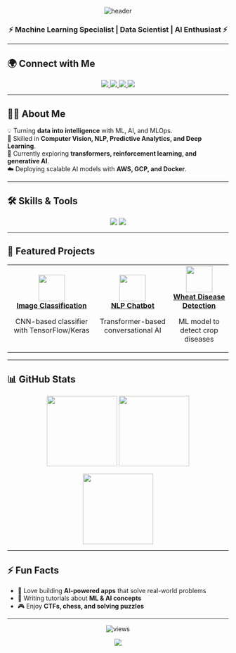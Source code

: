 <!-- Cool Banner -->
<p align="center">
  <img src="https://capsule-render.vercel.app/api?type=waving&color=gradient&height=200&section=header&text=Hi%20👋%2C%20I'm%20Tinsaie&fontSize=40&fontAlignY=35&animation=fadeIn" alt="header"/>
</p>

<h3 align="center">⚡ Machine Learning Specialist | Data Scientist | AI Enthusiast ⚡</h3>

---

## 🌍 Connect with Me
<p align="center">
  <a href="https://www.linkedin.com/in/your-linkedin/" target="_blank">
    <img src="https://img.shields.io/badge/-LinkedIn-0A66C2?style=for-the-badge&logo=linkedin&logoColor=white"/>
  </a>
  <a href="https://twitter.com/yourtwitter" target="_blank">
    <img src="https://img.shields.io/badge/-Twitter-1DA1F2?style=for-the-badge&logo=twitter&logoColor=white"/>
  </a>
  <a href="mailto:yourmail@example.com">
    <img src="https://img.shields.io/badge/-Gmail-D14836?style=for-the-badge&logo=gmail&logoColor=white"/>
  </a>
  <a href="https://your-portfolio.com" target="_blank">
    <img src="https://img.shields.io/badge/-Portfolio-000000?style=for-the-badge&logo=vercel&logoColor=white"/>
  </a>
</p>

---

## 👨‍💻 About Me
💡 Turning **data into intelligence** with ML, AI, and MLOps.  
🚀 Skilled in **Computer Vision, NLP, Predictive Analytics, and Deep Learning**.  
🌱 Currently exploring **transformers, reinforcement learning, and generative AI**.  
☁️ Deploying scalable AI models with **AWS, GCP, and Docker**.  

---

## 🛠️ Skills & Tools
<p align="center">
  <img src="https://skillicons.dev/icons?i=python,tensorflow,pytorch,scikitlearn,jupyter,colab,kaggle,opencv,html,css,mysql,postgresql,git,github,linux,aws,docker&theme=dark" />
  <img src="https://img.shields.io/badge/C++-00599C?style=for-the-badge&logo=c%2B%2B&logoColor=white"/>
</p>


---

## 🌟 Featured Projects
<table>
<tr>
<td align="center">
  <a href="https://github.com/yourusername/image-classification">
    <img src="https://img.icons8.com/external-flat-juicy-fish/64/000000/external-brain-artificial-intelligence-flat-flat-juicy-fish.png" width="60"/>
    <br />
    <b>Image Classification</b>
  </a>
  <p>CNN-based classifier with TensorFlow/Keras</p>
</td>
<td align="center">
  <a href="https://github.com/yourusername/nlp-chatbot">
    <img src="https://img.icons8.com/external-flat-juicy-fish/64/000000/external-chatbot-artificial-intelligence-flat-flat-juicy-fish.png" width="60"/>
    <br />
    <b>NLP Chatbot</b>
  </a>
  <p>Transformer-based conversational AI</p>
</td>
<td align="center">
  <a href="https://github.com/yourusername/wheat-disease">
    <img src="https://img.icons8.com/color/96/000000/wheat.png" width="60"/>
    <br />
    <b>Wheat Disease Detection</b>
  </a>
  <p>ML model to detect crop diseases</p>
</td>
</tr>
</table>

---

## 📊 GitHub Stats
<p align="center">
  <img src="https://github-readme-stats.vercel.app/api?username=yourusername&show_icons=true&theme=tokyonight&hide_border=true" height="160"/>
  <img src="https://github-readme-streak-stats.herokuapp.com?user=yourusername&theme=tokyonight&hide_border=true" height="160"/>
</p>

<p align="center">
  <img src="https://github-readme-stats.vercel.app/api/top-langs/?username=yourusername&layout=compact&theme=tokyonight&hide_border=true" height="160"/>
</p>

---

## ⚡ Fun Facts
- 🤖 Love building **AI-powered apps** that solve real-world problems  
- 📘 Writing tutorials about **ML & AI concepts**  
- 🎮 Enjoy **CTFs, chess, and solving puzzles**  

---

<p align="center">
  <img src="https://komarev.com/ghpvc/?username=yourusername&label=Profile%20Views&color=blueviolet&style=flat-square" alt="views"/>
</p>

<!-- Footer Banner -->
<p align="center">
  <img src="https://capsule-render.vercel.app/api?type=waving&color=gradient&height=100&section=footer"/>
</p>
